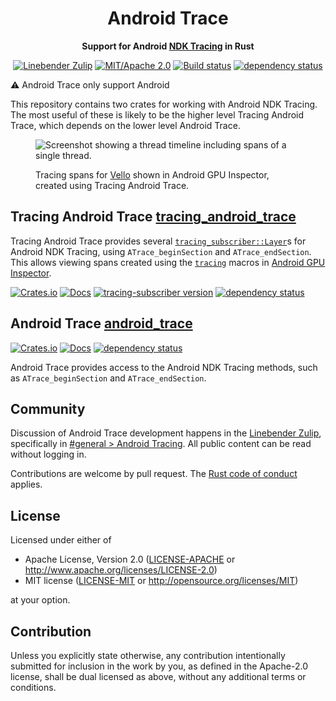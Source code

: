 <div align="center">

# Android Trace

**Support for Android [NDK Tracing][] in Rust**

[![Linebender Zulip](https://img.shields.io/badge/Linebender-%23general%20%3E%20Android%20Tracing-orange?logo=Zulip)](https://xi.zulipchat.com/#narrow/stream/197075-gpu)
[![MIT/Apache 2.0](https://img.shields.io/badge/license-MIT%2FApache-blue.svg)](#license)
[![Build status](https://github.com/linebender/android_trace/workflows/CI/badge.svg)](https://github.com/linebender/android_trace/actions)
[![dependency status](https://deps.rs/repo/github/linebender/android_trace/status.svg)](https://deps.rs/repo/github/linebender/android_trace)

</div>

⚠️ Android Trace only support Android

This repository contains two crates for working with Android NDK Tracing.
The most useful of these is likely to be the higher level Tracing Android Trace,
which depends on the lower level Android Trace.

<figure>
<img src="https://github.com/linebender/android_trace/assets/36049421/a7f03b74-d690-42be-91b5-326fbb698a03" alt="Screenshot showing a thread timeline including spans of a single thread.">
<figcaption>

Tracing spans for [Vello](https://github.com/linebender/vello) shown in Android GPU Inspector, created using Tracing Android Trace.
</figcaption>
</figure>

## Tracing Android Trace [tracing_android_trace](./tracing_android_trace)

Tracing Android Trace provides several [`tracing_subscriber::Layer`][]s for Android NDK Tracing, using `ATrace_beginSection` and `ATrace_endSection`.
This allows viewing spans created using the [`tracing`][] macros in [Android GPU Inspector](https://gpuinspector.dev/).

[![Crates.io](https://img.shields.io/crates/v/tracing_android_trace.svg)](https://crates.io/crates/tracing_android_trace)
[![Docs](https://docs.rs/tracing_android_trace/badge.svg)](https://docs.rs/tracing_android_trace)
[![tracing-subscriber version](https://img.shields.io/badge/tracing--subscriber-v0.3.18-a674e5.svg)](https://crates.io/crates/tracing-subscriber)
[![dependency status](https://deps.rs/crate/tracing_android_trace/latest/status.svg)](https://deps.rs/crate/tracing_android_trace)

## Android Trace [android_trace](./android_trace)

[![Crates.io](https://img.shields.io/crates/v/android_trace.svg)](https://crates.io/crates/android_trace)
[![Docs](https://docs.rs/android_trace/badge.svg)](https://docs.rs/android_trace)
[![dependency status](https://deps.rs/crate/android_trace/latest/status.svg)](https://deps.rs/crate/android_trace)

Android Trace provides access to the Android NDK Tracing methods, such as `ATrace_beginSection` and `ATrace_endSection`.

## Community

Discussion of Android Trace development happens in the [Linebender Zulip](https://xi.zulipchat.com/), specifically in
[#general > Android Tracing](https://xi.zulipchat.com/#narrow/stream/147921-general/topic/Android.20Tracing).
All public content can be read without logging in.

Contributions are welcome by pull request. The [Rust code of conduct][] applies.

## License

Licensed under either of

 * Apache License, Version 2.0
   ([LICENSE-APACHE](LICENSE-APACHE) or <http://www.apache.org/licenses/LICENSE-2.0>)
 * MIT license
   ([LICENSE-MIT](LICENSE-MIT) or <http://opensource.org/licenses/MIT>)

at your option.

## Contribution

Unless you explicitly state otherwise, any contribution intentionally submitted
for inclusion in the work by you, as defined in the Apache-2.0 license, shall be
dual licensed as above, without any additional terms or conditions.

[`tracing`]: https://docs.rs/tracing/latest/tracing/
[rust code of conduct]: https://www.rust-lang.org/policies/code-of-conduct
[NDK Tracing]: https://developer.android.com/ndk/reference/group/tracing
[`tracing_subscriber::Layer`]: https://docs.rs/tracing-subscriber/latest/tracing_subscriber/layer/trait.Layer.html
